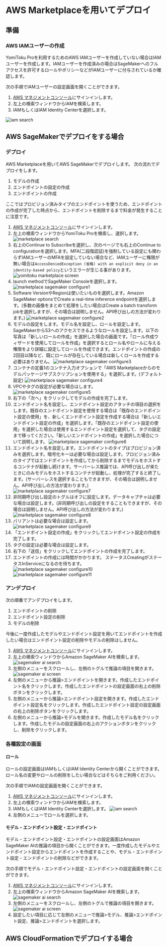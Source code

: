 # AWS Marketplaceを用いてデプロイ

## 準備

### AWS IAMユーザーの作成

YomiToku Proを利用するためのAWS IAMユーザーを作成していない場合はIAMユーザーを作成します。IAMユーザーを作成済みの場合はSageMakerへのフルアクセスを許可するロールやポリシーなどがIAMユーザーに付与されているか確認します。

次の手順でIAMユーザーの設定画面を開くことができます。

1. [AWS マネジメントコンソール](https://aws.amazon.com/jp/console/)にサインインします。
1. 左上の検索ウィンドウからIAMを検索します。
1. IAMもしくはIAM Identity Centerを選択します。

![iam search](images/iam-search.png)

## AWS SageMakerでデプロイをする場合

### デプロイ

AWS Marketplaceを用いてAWS SageMakerでデプロイします。
次の流れでデプロイをします。

1. モデルの作成
2. エンドポイントの設定の作成
3. エンドポイントの作成

ここではプロビジョン済みタイプのエンドポイントを使うため、エンドポイントの作成が完了した時点から、エンドポイントを削除するまで料金が発生することに注意です。

1. [AWS マネジメントコンソール](https://aws.amazon.com/jp/console/)にサインインします。
1. 左上の検索ウィンドウからYomiToku Proを検索し、選択します。
![marketplace search](images/yomitoku-search.png)
1. 右上のContinue to Subscribeを選択し、次のページでも右上のContinue to configurationを選択します。MFA(二段階認証)を強制している設定にも関わらずIAMユーザーのMFAを設定していない場合など、IAMユーザーに権限が無い場合は`AccessDeniedException (省略) with an explicit deny in an identity-based policy`というエラーが生じる事があります。
![yomitoku marketplace screen](images/yomitoku-marketplace-screen.png)
1. launch methodでSageMaker Consoleを選択します。
![marketplace sagemaker configure1](images/marketplace-sagemaker-configure1.png)
1. Software VersionやRegionは使いたいものを選択します。Amazon SageMaker optionsでCreate a real-time inference endpointを選択します。(多数の画像をまとめて処理をしたい場合はCreate a batch transform jobを選択しますが、その場合は説明しません。API呼び出しの方法が変わります。)
![marketplace sagemaker configure2](images/marketplace-sagemaker-configure2.png)
1. モデルの設定をします。モデル名を設定し、ロールを設定します。SageMakerからS3へのアクセスできるようなロールを設定します。以下の写真は「新しいロールの作成」を選択した場合の画面です。「ロール作成ウィザードを使用してロールを作成」を選択するとロール名やロールに与える権限をより詳細に設定してロールを作成できます。エンドポイントの作成の2回目以降など、既にロールが存在している場合は新しくロールを作成する必要はありません。
![marketplace sagemaker configure3](images/marketplace-sagemaker-configure3.png)
1. コンテナの定義1のコンテナ入力オプションで「AWS Marketplaceからのモデルパッケージサブスクリプションを使用する」を選択します。(デフォルト設定)
![marketplace sagemaker configure4](images/marketplace-sagemaker-configure4.png)
1. VPCやタグの設定が必要な場合はします。
![marketplace sagemaker configure5](images/marketplace-sagemaker-configure5.png)
1. 右下の「次へ」をクリックしてモデルの作成を完了します。
1. エンドポイント名を設定し、エンドポイント設定のアタッチの項目の選択をします。既存のエンドポイント設定を使用する場合は「既存のエンドポイント設定の使用」を、新しくエンドポイント設定を作成する場合は「新しいエンドポイント設定の作成」を選択します。「既存のエンドポイント設定の使用」を選択した場合は使用するエンドポイント設定を選択して、タグの設定まで移ってください。「新しいエンドポイントの作成」を選択した場合について説明します。
![marketplace sagemaker configure6](images/marketplace-sagemaker-configure6.png)
1. エンドポイント名を設定します。エンドポイントのタイプはプロビジョン済みを選択します。暗号化キーは必要な場合は設定します。プロビジョン済みのタイプではエンドポイントを作成してから削除するまでモデルをホストするコンテナが起動し続けます。サーバーレス推論では、API呼び出しが来たときにのみモデルをホストするコンテナが起動し、処理が完了すると終了します。(サーバーレスを選択することもできますが、その場合は説明しません。API呼び出しの方法が変わります。)
![marketplace sagemaker configure7](images/marketplace-sagemaker-configure7.png)
1. 非同期呼び出し設定のトグルはオフに設定します。データキャプチャは必要な場合は設定します。(非同期呼び出しの設定をすることもできますが、その場合は説明しません。API呼び出しの方法が変わります。)
![marketplace sagemaker configure8](images/marketplace-sagemaker-configure8.png)
1. バリアントは必要な場合は設定します。
![marketplace sagemaker configure9](images/marketplace-sagemaker-configure9.png)
1. 「エンドポイント設定の作成」をクリックしてエンドポイント設定の作成を完了します。
1. タグの設定は必要な場合は設定します。
1. 右下の「送信」をクリックしてエンドポイントの作成を完了します。
1. エンドポイントの作成には時間がかかります。
ステータスCreatingがステータスInServiceになるのを待ちます。
![marketplace sagemaker configure10](images/marketplace-sagemaker-configure10.png)
![marketplace sagemaker configure11](images/marketplace-sagemaker-configure11.png)

### アンデプロイ

次の順番でアンデプロイをします。

1. エンドポイントの削除
1. エンドポイント設定の削除
1. モデルの削除

今後に一度作成したモデルやエンドポイント設定を用いてエンドポイントを作成したい場合はエンドポイント設定の削除やモデルの削除はしません。

1. [AWS マネジメントコンソール](https://aws.amazon.com/jp/console/)にサインインします。
1. 左上の検索ウィンドウからAmazon SageMaker AIを検索します。
![sagemaker ai search](images/sagemaker-ai-search.png)
1. 左側のメニューをスクロールし、左側のトグルで推論の項目を開きます。
![sagemaker ai screen](images/sagemaker-ai-screen.png)
1. 左側のメニューから推論>エンドポイントを開きます。作成したエンドポイント名をクリックします。作成したエンドポイントの設定画面の右上の削除ボタンをクリックします。
1. 左側のメニューから推論>エンドポイント設定を開きます。作成したエンドポイント設定名をクリックします。作成したエンドポイント設定の設定画面の右上の削除ボタンをクリックします。
1. 左側のメニューから推論>モデルを開きます。作成したモデル名をクリックします。作成したモデルの設定画面の右上のアクションボタンをクリックし、削除をクリックします。

### 各種設定の画面

#### ロール

ロールの設定画面はIAMもしくはIAM Identity Centerから開くことができます。ロール名の変更やロールの削除をしたい場合などはそちらをご利用ください。

次の手順でIAMの設定画面を開くことができます。

1. [AWS マネジメントコンソール](https://aws.amazon.com/jp/console/)にサインインします。
1. 左上の検索ウィンドウからIAMを検索します。
1. IAMもしくはIAM Identity Centerを選択します。
![iam search](images/iam-search.png)
1. 左側のメニューでロールを選択します。

#### モデル・エンドポイント設定・エンドポイント

モデル・エンドポイント設定・エンドポイントの設定画面はAmazon SageMaker AIの推論の項目から開くことができます。一度作成したモデルやエンドポイント設定からエンドポイントを作成することや、モデル・エンドポイント設定・エンドポイントの削除などができます。

次の手順でモデル・エンドポイント設定・エンドポイントの設定画面を開くことができます。

1. [AWS マネジメントコンソール](https://aws.amazon.com/jp/console/)にサインインします。
1. 左上の検索ウィンドウからAmazon SageMaker AIを検索します。
![sagemaker ai search](images/sagemaker-ai-search.png)
1. 左側のメニューをスクロールし、左側のトグルで推論の項目を開きます。
![sagemaker ai screen](images/sagemaker-ai-screen.png)
1. 設定したい項目に応じて左側のメニューで推論>モデル、推論>エンドポイント設定、推論>エンドポイントを選択します。

## AWS CloudFormationでデプロイする場合

